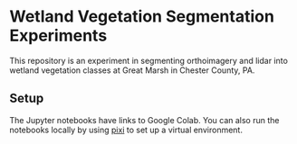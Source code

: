 # Wetland Vegetation Segmentation Experiments

This repository is an experiment in segmenting orthoimagery and lidar into wetland vegetation classes at Great Marsh in Chester County, PA.

## Setup

The Jupyter notebooks have links to Google Colab. You can also run the notebooks locally by using [pixi](https://pixi.sh) to set up a virtual environment.